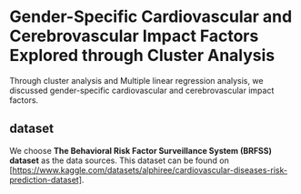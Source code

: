 # Gender-Specific Cardiovascular and Cerebrovascular Impact Factors Explored through Cluster Analysis

Through cluster analysis and Multiple linear regression analysis, we discussed gender-specific cardiovascular and cerebrovascular impact factors.

## dataset
We choose **The Behavioral Risk Factor Surveillance System (BRFSS) dataset** as the data sources. This dataset can be found on [https://www.kaggle.com/datasets/alphiree/cardiovascular-diseases-risk-prediction-dataset].
